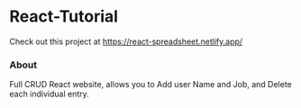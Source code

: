 # React-Tutorial

Check out this project at https://react-spreadsheet.netlify.app/

### About

Full CRUD React website, allows you to Add user Name and Job, and Delete each individual entry. 
